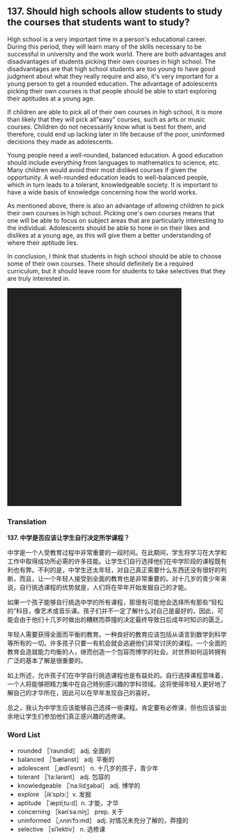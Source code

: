 ## 137. Should high schools allow students to study the courses that students want to study?

High school is a very important time in a person's educational career. During this period, they will learn many of the skills necessary to be successful in university and the work world. There are both advantages and disadvantages of students picking their own courses in high school. The disadvantages are that high school students are too young to have good judgment about what they really require and also, it's very important for a young person to get a rounded education. The advantage of adolescents picking their own courses is that people should be able to start exploring their aptitudes at a young age.

If children are able to pick all of their own courses in high school, it is more than likely that they will pick all"easy" courses, such as arts or music courses. Children do not necessarily know what is best for them, and therefore, could end up lacking later in life because of the poor, uninformed decisions they made as adolescents.

Young people need a well-rounded, balanced education. A good education should include everything from languages to mathematics to science, etc. Many children would avoid their most disliked courses if given the opportunity. A well-rounded education leads to well-balanced people, which in turn leads to a tolerant, knowledgeable society. It is important to have a wide basis of knowledge concerning how the world works.

As mentioned above, there is also an advantage of allowing children to pick their own courses in high school. Picking one's own courses means that one will be able to focus on subject areas that are particularly interesting to the individual. Adolescents should be able to hone in on their likes and dislikes at a young age, as this will give them a better understanding of where their aptitude lies.

In conclusion, I think that students in high school should be able to choose some of their own courses. There should definitely be a required curriculum, but it should leave room for students to take selectives that they are truly interested in.

![](images/padding_400x500.png)

### Translation

**137. 中学是否应该让学生自行决定所学课程？**

中学是一个人受教育过程中非常重要的一段时间。在此期间，学生将学习在大学和工作中取得成功所必需的许多技能。让学生们自行选择他们在中学阶段的课程既有利也有弊。不利的是，中学生还太年轻，对自己真正需要什么东西还没有很好的判断，而且，让一个年轻人接受到全面的教育也是非常重要的。对十几岁的青少年来说，自行挑选课程的优势就是，人们将在早年开始发掘自己的才能。

如果一个孩子能够自行挑选中学的所有课程，那很有可能他会选择所有那些“轻松的”科目，像艺术或音乐课。孩子们并不一定了解什么对自己是最好的，因此，可能会由于他们十几岁时做出的糟糕而莽撞的决定最终导致日后成年时知识的匮乏。

年轻人需要获得全面而平衡的教育。一种良好的教育应该包括从语言到数学到科学等所有的一切。许多孩子只要一有机会就会逃避他们非常讨厌的课程。一个全面的教育会造就能力均衡的人，继而创造一个包容而博学的社会。对世界如何运转拥有广泛的基本了解是很重要的。

如上所述，允许孩子们在中学自行挑选课程也是有益处的。自行选择课程意味着，一个人将能够把精力集中在自己特别感兴趣的学科领域。这将使得年轻人更好地了解自己的才华所在，因此可以在早年发现自己的喜好。

总之，我认为中学生应该能够自己选择一些课程。肯定要有必修课，但也应该留出余地让学生们参加他们真正感兴趣的选修课。 

### Word List

+ rounded ［ˈraundid］ adj. 全面的
+ balanced ［ˈbælənst］ adj. 平衡的
+ adolescent ［ˌædlˈesnt］ n. 十几岁的孩子，青少年
+ tolerant ［ˈta:lərənt］ adj. 包容的
+ knowledgeable ［ˈna:lidʒəbəl］ adj. 博学的
+ explore ［ikˈsplɔ:］v. 发掘
+ aptitude ［ˈæptiˌtu:d］n. 才能，才华
+ concerning ［kənˈsə:niŋ］ prep. 关于
+ uninformed ［ˌʌninˈfɔ:md］ adj. 对情况未充分了解的，莽撞的
+ selective ［siˈlektiv］ n. 选修课  


